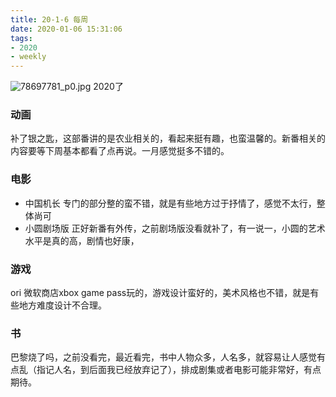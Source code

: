 ```yaml
---
title: 20-1-6 每周
date: 2020-01-06 15:31:06
tags:
- 2020
- weekly
---
```

![78697781_p0.jpg](https://i.loli.net/2020/01/06/d7i6yQjkxJzhXEt.jpg)
2020了
<!-- more-->
### 动画
补了银之匙，这部番讲的是农业相关的，看起来挺有趣，也蛮温馨的。新番相关的内容要等下周基本都看了点再说。一月感觉挺多不错的。

### 电影
- 中国机长  专门的部分整的蛮不错，就是有些地方过于抒情了，感觉不太行，整体尚可
- 小圆剧场版 正好新番有外传，之前剧场版没看就补了，有一说一，小圆的艺术水平是真的高，剧情也好康，

### 游戏
ori 微软商店xbox game pass玩的，游戏设计蛮好的，美术风格也不错，就是有些地方难度设计不合理。

### 书
巴黎烧了吗，之前没看完，最近看完，书中人物众多，人名多，就容易让人感觉有点乱（指记人名，到后面我已经放弃记了），排成剧集或者电影可能非常好，有点期待。


